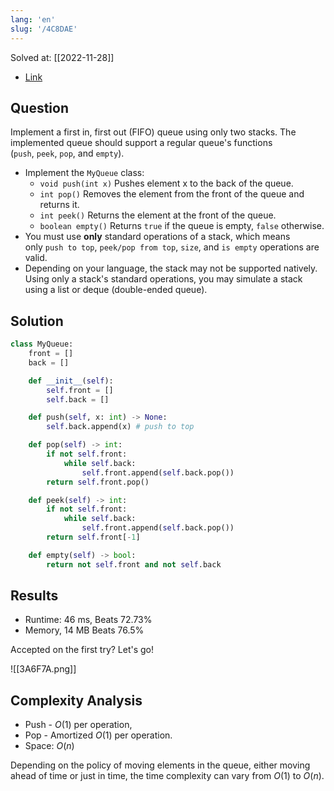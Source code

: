 ```yaml
---
lang: 'en'
slug: '/4C8DAE'
---
```


Solved at: [[2022-11-28]]

- [Link](https://leetcode.com/problems/implement-queue-using-stacks)

## Question

Implement a first in, first out (FIFO) queue using only two stacks. The implemented queue should support a regular queue's functions (`push`, `peek`, `pop`, and `empty`).

- Implement the `MyQueue` class:
  - `void push(int x)` Pushes element x to the back of the queue.
  - `int pop()` Removes the element from the front of the queue and returns it.
  - `int peek()` Returns the element at the front of the queue.
  - `boolean empty()` Returns `true` if the queue is empty, `false` otherwise.
- You must use **only** standard operations of a stack, which means only `push to top`, `peek/pop from top`, `size`, and `is empty` operations are valid.
- Depending on your language, the stack may not be supported natively. Using only a stack's standard operations, you may simulate a stack using a list or deque (double-ended queue).

## Solution

```python
class MyQueue:
    front = []
    back = []

    def __init__(self):
        self.front = []
        self.back = []

    def push(self, x: int) -> None:
        self.back.append(x) # push to top

    def pop(self) -> int:
        if not self.front:
            while self.back:
                self.front.append(self.back.pop())
        return self.front.pop()

    def peek(self) -> int:
        if not self.front:
            while self.back:
                self.front.append(self.back.pop())
        return self.front[-1]

    def empty(self) -> bool:
        return not self.front and not self.back

```

## Results

- Runtime: 46 ms, Beats 72.73%
- Memory, 14 MB Beats 76.5%

Accepted on the first try? Let's go!

![[3A6F7A.png]]

## Complexity Analysis

- Push - $O(1)$ per operation,
- Pop - Amortized $O(1)$ per operation.
- Space: $O(n)$

Depending on the policy of moving elements in the queue, either moving ahead of time or just in time, the time complexity can vary from $O(1)$ to $O(n)$.
